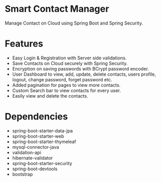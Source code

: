 # Smart Contact Manager 
Manage Contact on Cloud using Spring Boot and Spring Security.

# Features
  - Easy Login & Registration with Server side validations.
  - Save Contacts on Cloud securely with Spring Security.
  - Encryption on saving passwords with BCrypt password encoder.
  - User Dashboard to view, add, update, delete contacts, users profile, logout, change password, forget password etc.
  - Added pagination for pages to view more contacts. 
  - Custom Search bar to view contacts for every user.
  - Easily view and delete the contacts.
  
 # Dependencies
  - spring-boot-starter-data-jpa
  - spring-boot-starter-web
  - spring-boot-starter-thymeleaf
  - mysql-connector-java
  - validation-api
  - hibernate-validator
  - spring-boot-starter-security
  - spring-boot-devtools
  - bootstrap

